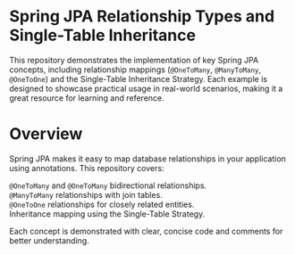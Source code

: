 # **Spring JPA Relationship Types and Single-Table Inheritance**
This repository demonstrates the implementation of key Spring JPA concepts, including relationship mappings (`@OneToMany`, `@ManyToMany`, `@OneToOne`) and the Single-Table Inheritance Strategy. Each example is designed to showcase practical usage in real-world scenarios, making it a great resource for learning and reference.

# **Overview**
Spring JPA makes it easy to map database relationships in your application using annotations. This repository covers:

`@OneToMany` and `@OneToMany` bidirectional relationships.  
`@ManyToMany` relationships with join tables.  
`@OneToOne` relationships for closely related entities.  
Inheritance mapping using the Single-Table Strategy.

Each concept is demonstrated with clear, concise code and comments for better understanding.

